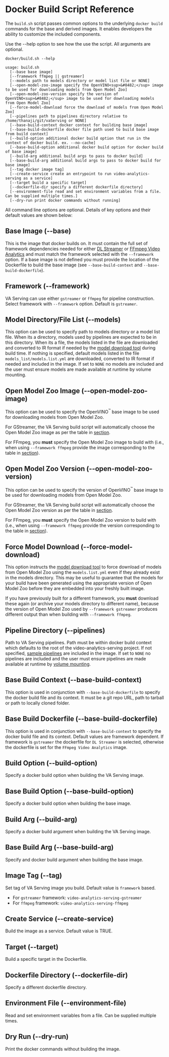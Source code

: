 # Docker Build Script Reference
The `build.sh` script passes common options to the underlying `docker build` commands for the base and derived images. It enables developers the ability to customize the included components.

Use the --help option to see how the use the script. All arguments are optional.

```
docker/build.sh --help
```
```
usage: build.sh
  [--base base image]
  [--framework ffmpeg || gstreamer]
  [--models path to models directory or model list file or NONE]
  [--open-model-zoo-image specify the OpenVINO<sup>&#8482;</sup> image to be used for downloading models from Open Model Zoo]
  [--open-model-zoo-version specify the version of OpenVINO<sup>&#8482;</sup> image to be used for downloading models from Open Model Zoo]
  [--force-model-download force the download of models from Open Model Zoo]
  [--pipelines path to pipelines directory relative to /home/thanaji/git/vaServing or NONE]
  [--base-build-context docker context for building base image]
  [--base-build-dockerfile docker file path used to build base image from build context]
  [--build-option additional docker build option that run in the context of docker build. ex. --no-cache]
  [--base-build-option additional docker build option for docker build of base image]
  [--build-arg additional build args to pass to docker build]
  [--base-build-arg additional build args to pass to docker build for base image]
  [--tag docker image tag]
  [--create-service create an entrypoint to run video-analytics-serving as a service]
  [--target build a specific target]
  [--dockerfile-dir specify a different dockerfile directory]
  [--environment-file read and set environment variables from a file. Can be supplied multiple times.]
  [--dry-run print docker commands without running]
```
All command line options are optional. Details of key options and their default values are shown below:
## Base Image (--base)
This is the image that docker builds on. It must contain the full set of framework dependencies needed for either [DL Streamer](https://github.com/openvinotoolkit/dlstreamer_gst) or [FFmpeg Video Analytics](https://github.com/VCDP/FFmpeg-patch) and must match the framework selected with the `--framework` option. If a base image is not defined you must provide the location of the Dockerfile to build the base image (see `--base-build-context` and `--base-build-dockerfile`).

## Framework (--framework)
VA Serving can use either `gstreamer` or `ffmpeg` for pipeline construction. Select framework with `--framework` option. Default is `gstreamer`.

## Model Directory/File List (--models)
This option can be used to specify path to models directory or a model list file. When its a directory, models used by pipelines are expected to be in this directory. When its a file, the models listed in the file are downloaded and converted to IR format if needed by the [model download tool](../tools/model_downloader/README.md) during build time. If nothing is specified, default models listed in the file `models_list/models.list.yml` are downloaded, converted to IR format if needed and included in the image. If set to `NONE` no models are included and the user must ensure models are made available at runtime by volume mounting.

## Open Model Zoo Image (--open-model-zoo-image)
This option can be used to specify the OpenVINO<sup>&#8482;</sup> base image to be used for downloading models from Open Model Zoo.

For GStreamer, the VA Serving build script will automatically choose the Open Model Zoo image as per the table in [section](building_video_analytics_serving.md#supported-base-images).

For FFmpeg, you **must** specify the Open Model Zoo image to build with (i.e., when using `--framework ffmpeg` provide the image corresponding to the table in [section](building_video_analytics_serving.md#supported-base-images)).

## Open Model Zoo Version (--open-model-zoo-version)
This option can be used to specify the version of OpenVINO<sup>&#8482;</sup> base image to be used for downloading models from Open Model Zoo.

For GStreamer, the VA Serving build script will automatically choose the Open Model Zoo version as per the table in [section](building_video_analytics_serving.md#supported-base-images).

For FFmpeg, you **must** specify the Open Model Zoo version to build with (i.e., when using `--framework ffmpeg` provide the version corresponding to the table in [section](building_video_analytics_serving.md#supported-base-images)).

## Force Model Download (--force-model-download)
This option instructs the [model download tool](../tools/model_downloader/README.md) to force download of models from Open Model Zoo using the `models.list.yml` even if they already exist in the models directory. This may be useful to guarantee that the models for your build have been generated using the appropriate version of Open Model Zoo before they are embedded into your freshly built image.

If you have previously built for a different framework, you **must** download these again (or archive your models directory to different name), because the version of Open Model Zoo used by `--framework gstreamer` produces different output than when building with `--framework ffmpeg`.

## Pipeline Directory (--pipelines)
Path to VA Serving pipelines. Path must be within docker build context which defaults to the root of the video-analytics-serving project. If not specified, [sample pipelines](../pipelines/gstreamer) are included in the image. If set to `NONE` no pipelines are included and the user must ensure pipelines are made available at runtime by [volume mounting](running_video_analytics_serving.md#selecting-pipelines-and-models-at-runtime).

## Base Build Context (--base-build-context)
This option is used in conjunction with `--base-build-dockerfile` to specify the docker build file and its context. It must be a git repo URL, path to tarball or path to locally cloned folder.

## Base Build Dockerfile (--base-build-dockerfile)
This option is used in conjunction with `--base-build-context` to specify the docker build file and its context. Default values are framework dependent. If framework is `gstreamer` the dockerfile for `DL Streamer` is selected, otherwise the dockerfile is set for the `FFmpeg Video Analytics` image.

## Build Option (--build-option)
Specify a docker build option when building the VA Serving image.

## Base Build Option (--base-build-option)
Specify a docker build option when building the base image.

## Build Arg (--build-arg)
Specify a docker build argument when building the VA Serving image.

## Base Build Arg (--base-build-arg)
Specify and docker build argument when building the base image.

## Image Tag (--tag)
Set tag of VA Serving image you build. Default value is `framework` based.
* For `gstreamer` framework: `video-analytics-serving-gstreamer`
* For `ffmpeg` framework: `video-analytics-serving-ffmpeg`

## Create Service (--create-service)
Build the image as a service. Default value is TRUE.

## Target (--target)
Build a specific target in the Dockerfile.

## Dockerfile Directory (--dockerfile-dir)
Specify a different dockerfile directory.

## Environment File (--environment-file)
Read and set environment variables from a file. Can be supplied multiple times.

## Dry Run (--dry-run)
Print the docker commands without building the image.
